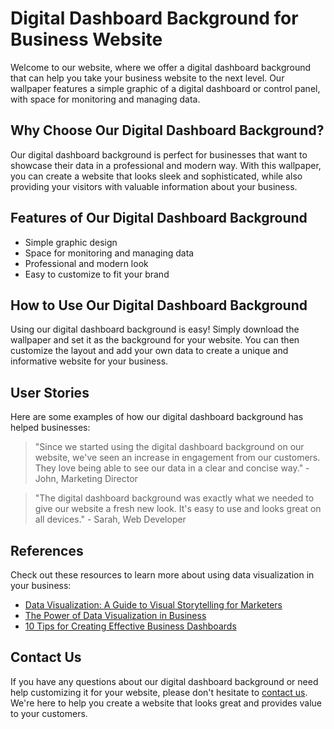 <!--font:Montserrat-->

# Digital Dashboard Background for Business Website

Welcome to our website, where we offer a digital dashboard background that can help you take your business website to the next level. Our wallpaper features a simple graphic of a digital dashboard or control panel, with space for monitoring and managing data.

## Why Choose Our Digital Dashboard Background?

Our digital dashboard background is perfect for businesses that want to showcase their data in a professional and modern way. With this wallpaper, you can create a website that looks sleek and sophisticated, while also providing your visitors with valuable information about your business.

## Features of Our Digital Dashboard Background

- Simple graphic design
- Space for monitoring and managing data
- Professional and modern look
- Easy to customize to fit your brand

## How to Use Our Digital Dashboard Background

Using our digital dashboard background is easy! Simply download the wallpaper and set it as the background for your website. You can then customize the layout and add your own data to create a unique and informative website for your business.

## User Stories

Here are some examples of how our digital dashboard background has helped businesses:

> "Since we started using the digital dashboard background on our website, we've seen an increase in engagement from our customers. They love being able to see our data in a clear and concise way." - John, Marketing Director

> "The digital dashboard background was exactly what we needed to give our website a fresh new look. It's easy to use and looks great on all devices." - Sarah, Web Developer

## References

Check out these resources to learn more about using data visualization in your business:

- [Data Visualization: A Guide to Visual Storytelling for Marketers](#)
- [The Power of Data Visualization in Business](#)
- [10 Tips for Creating Effective Business Dashboards](#)

## Contact Us

If you have any questions about our digital dashboard background or need help customizing it for your website, please don't hesitate to [contact us](#contact). We're here to help you create a website that looks great and provides value to your customers.

<!--

Write me content for website with wallpaper which alt text is:

"A wallpaper with a simple graphic of a digital dashboard or control panel, with space for monitoring and managing data."

The name/title of the page should not be 1:1 copy of the alt text but rather a real content of the website which is using this wallpaper.

- Use markdown format 
- Start with heading
- Heading should be short and concise
- The content should look like a real website 
- The website should not be about the wallpaper, wallpaper is just a related background
- Heading should be contain work "wallpaper" or "background"
- Include real sections like references, contact, user stories, etc. use things relevant to the page purpose.
- Feel free to use structure like headings, bullets, numbering, blockquotes, paragraphs, horizontal lines, etc.
- You can use formatting like bold or _italic_
- You can include UTF-8 emojis
- Links should be only #hash anchors (and you can refer to the document itself)
- Do not include images


---


# Digital Dashboard Background for Your Business Website

Welcome to our website, where we offer a digital dashboard background that can help you take your business website to the next level. Our wallpaper features a simple graphic of a digital dashboard or control panel, with space for monitoring and managing data.

## Why Choose Our Digital Dashboard Background?

Our digital dashboard background is perfect for businesses that want to showcase their data in a professional and modern way. With this wallpaper, you can create a website that looks sleek and sophisticated, while also providing your visitors with valuable information about your business.

## Features of Our Digital Dashboard Background

- Simple graphic design
- Space for monitoring and managing data
- Professional and modern look
- Easy to customize to fit your brand

## How to Use Our Digital Dashboard Background

Using our digital dashboard background is easy! Simply download the wallpaper and set it as the background for your website. You can then customize the layout and add your own data to create a unique and informative website for your business.

## User Stories

Here are some examples of how our digital dashboard background has helped businesses:

> "Since we started using the digital dashboard background on our website, we've seen an increase in engagement from our customers. They love being able to see our data in a clear and concise way." - John, Marketing Director

> "The digital dashboard background was exactly what we needed to give our website a fresh new look. It's easy to use and looks great on all devices." - Sarah, Web Developer

## References

Check out these resources to learn more about using data visualization in your business:

- [Data Visualization: A Guide to Visual Storytelling for Marketers](#)
- [The Power of Data Visualization in Business](#)
- [10 Tips for Creating Effective Business Dashboards](#)

## Contact Us

If you have any questions about our digital dashboard background or need help customizing it for your website, please don't hesitate to [contact us](#contact). We're here to help you create a website that looks great and provides value to your customers.


---


Write me a Google font which is best fitting for the website.

Pick from the list:
- Lobster
- Open Sans
- Cabin
- Alegreya
- Raleway
- Poppins
- Lato
- Cinzel
- Cinzel Decorative
- Futura
- Playfair Display
- Cormorant Garamond
- Creepster
- Orbitron
- Barlow Condensed
- Exo 2
- Montserrat
- Inter
- IBM Plex Sans
- Great Vibes
- Roboto
- Dancing Script


Write just the font name nothing else.


---


Montserrat

-->
